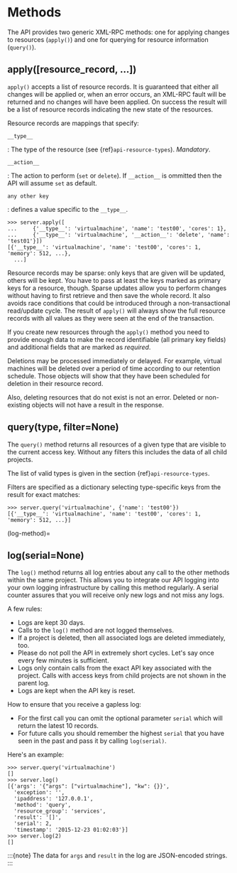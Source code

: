 # Methods

The API provides two generic XML-RPC methods: one for applying changes to
resources (`apply()`) and one for querying for resource information
(`query()`).

## apply(\[resource_record, ...\])

`apply()` accepts a list of resource records. It is guaranteed that either
all changes will be applied or, when an error occurs, an XML-RPC fault will be
returned and no changes will have been applied. On success the result will be
a list of resource records indicating the new state of the resources.

Resource records are mappings that specify:

`__type__`

: The type of the resource (see {ref}`api-resource-types`). *Mandatory*.

`__action__`

: The action to perform (`set` or `delete`). If `__action__` is ommitted
  then the API will assume `set` as default.

`any other key`

: defines a value specific to the `__type__`.

```pycon
>>> server.apply([
...     {'__type__': 'virtualmachine', 'name': 'test00', 'cores': 1},
...     {'__type__': 'virtualmachine', '__action__': 'delete', 'name': 'test01'}])
[{'__type__': 'virtualmachine', 'name': 'test00', 'cores': 1, 'memory': 512, ...},
  ...]
```

Resource records may be sparse: only keys that are given will be updated,
others will be kept. You have to pass at least the keys marked as primary keys
for a resource, though. Sparse updates allow you to perform changes without
having to first retrieve and then save the whole record. It also avoids race
conditions that could be introduced through a non-transactional read/update
cycle. The result of `apply()` will always show the full resource records
with all values as they were seen at the end of the transaction.

If you create new resources through the `apply()` method you need to provide
enough data to make the record identifiable (all primary key fields) and
additional fields that are marked as *required*.

Deletions may be processed immediately or delayed. For example, virtual
machines will be deleted over a period of time according to our retention
schedule. Those objects will show that they have been scheduled for deletion
in their resource record.

Also, deleting resources that do not exist is not an error. Deleted or
non-existing objects will not have a result in the response.

## query(type, filter=None)

The `query()` method returns all resources of a given type that are visible
to the current access key. Without any filters this includes the data of
all child projects.

The list of valid types is given in the section {ref}`api-resource-types`.

Filters are specified as a dictionary selecting type-specific keys from the
result for exact matches:

```pycon
>>> server.query('virtualmachine', {'name': 'test00'})
[{'__type__': 'virtualmachine', 'name': 'test00', 'cores': 1, 'memory': 512, ...}]
```

(log-method)=

## log(serial=None)

The `log()` method returns all log entries about any call to the other
methods within the same project.  This allows you to integrate our API
logging into your own logging infrastructure by calling this method regularly.
A serial counter assures that you will receive only new logs and not miss any
logs.

A few rules:

- Logs are kept 30 days.
- Calls to the `log()` method are not logged themselves.
- If a project is deleted, then all associated logs are deleted immediately, too.
- Please do not poll the API in extremely short cycles.
  Let's say once every few minutes is sufficient.
- Logs only contain calls from the exact API key associated with the project. Calls with access keys from child projects are not shown in the parent log.
- Logs are kept when the API key is reset.

How to ensure that you receive a gapless log:

- For the first call you can omit the optional parameter `serial`
  which will return the latest 10 records.
- For future calls you should remember the highest `serial` that you have
  seen in the past and pass it by calling `log(serial)`.

Here's an example:

```pycon
>>> server.query('virtualmachine')
[]
>>> server.log()
[{'args': '{"args": ["virtualmachine"], "kw": {}}',
  'exception': '',
  'ipaddress': '127.0.0.1',
  'method': 'query',
  'resource_group': 'services',
  'result': '[]',
  'serial': 2,
  'timestamp': '2015-12-23 01:02:03'}]
>>> server.log(2)
[]
```

:::{note}
The data for `args` and `result` in
the log are JSON-encoded strings.
:::
